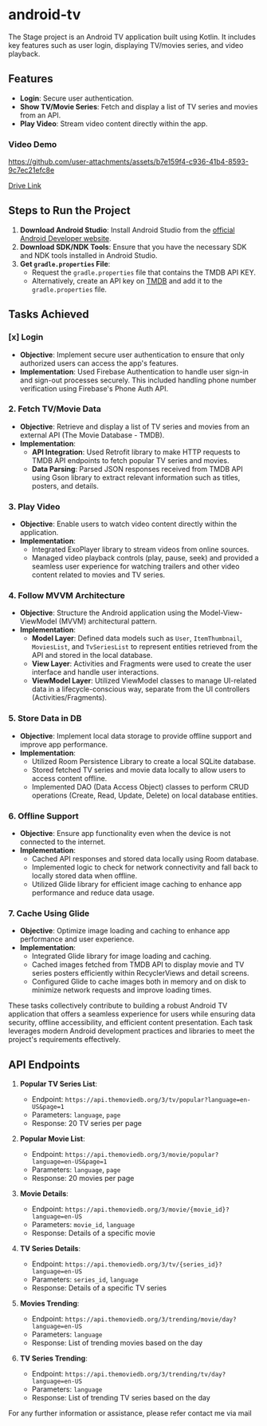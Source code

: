 # android-tv

The Stage project is an Android TV application built using Kotlin. It includes key features such as user login, displaying TV/movies series, and video playback.

## Features
- **Login**: Secure user authentication.
- **Show TV/Movie Series**: Fetch and display a list of TV series and movies from an API.
- **Play Video**: Stream video content directly within the app.

### Video Demo 


https://github.com/user-attachments/assets/b7e159f4-c936-41b4-8593-9c7ec21efc8e



 [Drive Link](https://drive.google.com/file/d/1J2wgWDy0EPsUtkqHeQ4jKw8QwtMU8Q9L/view?usp=drive_link)

## Steps to Run the Project
1. **Download Android Studio**: Install Android Studio from the [official Android Developer website](https://developer.android.com/studio).
2. **Download SDK/NDK Tools**: Ensure that you have the necessary SDK and NDK tools installed in Android Studio.
3. **Get `gradle.properties` File**:
   - Request the `gradle.properties` file that contains the TMDB API KEY.
   - Alternatively, create an API key on [TMDB](https://www.themoviedb.org/) and add it to the `gradle.properties` file.

## Tasks Achieved

###  [x] Login
- **Objective**: Implement secure user authentication to ensure that only authorized users can access the app's features.
- **Implementation**: Used Firebase Authentication to handle user sign-in and sign-out processes securely. This included handling phone number verification using Firebase's Phone Auth API.

### 2. Fetch TV/Movie Data
- **Objective**: Retrieve and display a list of TV series and movies from an external API (The Movie Database - TMDB).
- **Implementation**: 
  - **API Integration**: Used Retrofit library to make HTTP requests to TMDB API endpoints to fetch popular TV series and movies.
  - **Data Parsing**: Parsed JSON responses received from TMDB API using Gson library to extract relevant information such as titles, posters, and details.

### 3. Play Video
- **Objective**: Enable users to watch video content directly within the application.
- **Implementation**: 
  - Integrated ExoPlayer library to stream videos from online sources.
  - Managed video playback controls (play, pause, seek) and provided a seamless user experience for watching trailers and other video content related to movies and TV series.

### 4. Follow MVVM Architecture
- **Objective**: Structure the Android application using the Model-View-ViewModel (MVVM) architectural pattern.
- **Implementation**: 
  - **Model Layer**: Defined data models such as `User`, `ItemThumbnail`, `MoviesList`, and `TvSeriesList` to represent entities retrieved from the API and stored in the local database.
  - **View Layer**: Activities and Fragments were used to create the user interface and handle user interactions.
  - **ViewModel Layer**: Utilized ViewModel classes to manage UI-related data in a lifecycle-conscious way, separate from the UI controllers (Activities/Fragments).

### 5. Store Data in DB
- **Objective**: Implement local data storage to provide offline support and improve app performance.
- **Implementation**: 
  - Utilized Room Persistence Library to create a local SQLite database.
  - Stored fetched TV series and movie data locally to allow users to access content offline.
  - Implemented DAO (Data Access Object) classes to perform CRUD operations (Create, Read, Update, Delete) on local database entities.

### 6. Offline Support
- **Objective**: Ensure app functionality even when the device is not connected to the internet.
- **Implementation**: 
  - Cached API responses and stored data locally using Room database.
  - Implemented logic to check for network connectivity and fall back to locally stored data when offline.
  - Utilized Glide library for efficient image caching to enhance app performance and reduce data usage.

### 7. Cache Using Glide
- **Objective**: Optimize image loading and caching to enhance app performance and user experience.
- **Implementation**: 
  - Integrated Glide library for image loading and caching.
  - Cached images fetched from TMDB API to display movie and TV series posters efficiently within RecyclerViews and detail screens.
  - Configured Glide to cache images both in memory and on disk to minimize network requests and improve loading times.

These tasks collectively contribute to building a robust Android TV application that offers a seamless experience for users while ensuring data security, offline accessibility, and efficient content presentation. Each task leverages modern Android development practices and libraries to meet the project's requirements effectively.


## API Endpoints
1. **Popular TV Series List**:
   - Endpoint: `https://api.themoviedb.org/3/tv/popular?language=en-US&page=1`
   - Parameters: `language`, `page`
   - Response: 20 TV series per page

2. **Popular Movie List**:
   - Endpoint: `https://api.themoviedb.org/3/movie/popular?language=en-US&page=1`
   - Parameters: `language`, `page`
   - Response: 20 movies per page

3. **Movie Details**:
   - Endpoint: `https://api.themoviedb.org/3/movie/{movie_id}?language=en-US`
   - Parameters: `movie_id`, `language`
   - Response: Details of a specific movie

4. **TV Series Details**:
   - Endpoint: `https://api.themoviedb.org/3/tv/{series_id}?language=en-US`
   - Parameters: `series_id`, `language`
   - Response: Details of a specific TV series

5. **Movies Trending**:
   - Endpoint: `https://api.themoviedb.org/3/trending/movie/day?language=en-US`
   - Parameters: `language`
   - Response: List of trending movies based on the day

6. **TV Series Trending**:
   - Endpoint: `https://api.themoviedb.org/3/trending/tv/day?language=en-US`
   - Parameters: `language`
   - Response: List of trending TV series based on the day

For any further information or assistance, please refer contact me via mail
